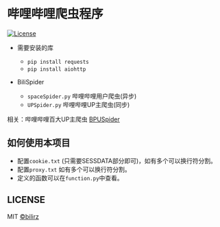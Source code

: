 # 哔哩哔哩爬虫程序

[![License](https://img.shields.io/github/license/bilirz/BiliSpider.svg)](https://github.com/bilirz/BiliSpider/blob/main/LICENSE)

- 需要安装的库
    - `pip install requests`
    - `pip install aiohttp`

- BiliSpider
    - `spaceSpider.py` 哔哩哔哩用户爬虫(异步)
    - `UPSpider.py` 哔哩哔哩UP主爬虫(同步)

相关：哔哩哔哩百大UP主爬虫 [BPUSpider](https://github.com/bilirz/BPUSpider)

## 如何使用本项目

- 配置`cookie.txt` (只需要SESSDATA部分即可)，如有多个可以换行符分割。
- 配置`proxy.txt` 如有多个可以换行符分割。
- 定义的函数可以在`function.py`中查看。

## LICENSE

MIT [©bilirz](https://github.com/bilirz)
